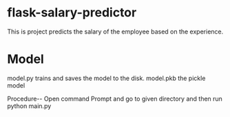 # flask-salary-predictor
This is project predicts the salary of the employee based on the experience.

# Model
model.py trains and saves the model to the disk.
model.pkb the pickle model 

Procedure--
Open command Prompt and go to given directory and then run python main.py
